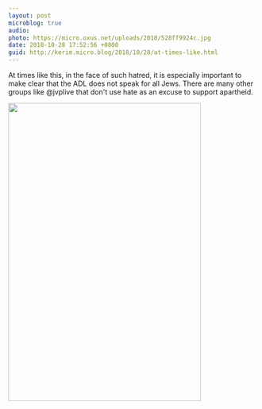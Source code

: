 ```yaml
---
layout: post
microblog: true
audio: 
photo: https://micro.oxus.net/uploads/2018/528ff9924c.jpg
date: 2018-10-28 17:52:56 +0800
guid: http://kerim.micro.blog/2018/10/28/at-times-like.html
---
```

At times like this, in the face of such hatred, it is especially important to make clear that the ADL does not speak for all Jews. There are many other groups like @jvplive that don't use hate as an excuse to support apartheid. 

<img src="https://micro.oxus.net/uploads/2018/528ff9924c.jpg" width="388" height="600" />
